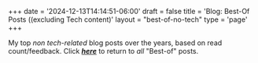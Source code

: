 +++
date = '2024-12-13T14:14:51-06:00'
draft = false
title = 'Blog: Best-Of Posts ((excluding Tech content)'
layout = "best-of-no-tech"
type = 'page'
+++

My top *non tech-related* blog posts over the years, based on read count/feedback. Click [***here***](https://julianwest.me/Blog/best-of/) to return to *all* "Best-of" posts.